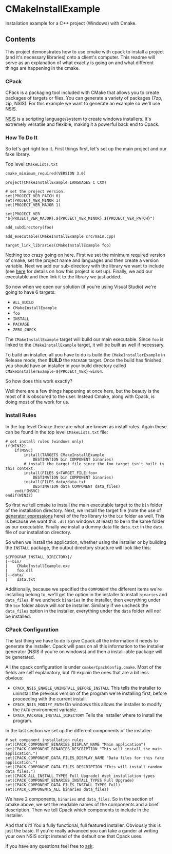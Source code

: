# CMakeInstallExample
Installation example for a C++ project (Windows) with Cmake.

## Contents
This project demonstrates how to use cmake with cpack to install a project (and it's necessary libraries) onto a client's computer. This readme will serve as an explanation of what exactly is going on and what different things are happening in the cmake. 

### CPack
CPack is a packaging tool included with CMake that allows you to create packages of targets or files. You can generate a variety of packages (7zp, zip, NSIS). For this example we want to generate an example so we'll use NSIS.

[NSIS](http://nsis.sourceforge.net/Main_Page) is a scripting language/system to create windows installers. It's extremely versatile and flexible, making it a powerful back end to Cpack. 

### How To Do It
So let's get right too it. First things first, let's set up the main project and our fake library.

Top level `CMakeLists.txt`

    cmake_minimum_required(VERSION 3.0)
    
    project(CMakeInstallExample LANGUAGES C CXX)
    
    # set the project version. 
    set(PROJECT_VER_PATCH 0)
    set(PROJECT_VER_MINOR 1)
    set(PROJECT_VER_MAJOR 1)
    
    set(PROJECT_VER "${PROJECT_VER_MAJOR}.${PROJECT_VER_MINOR}.${PROJECT_VER_PATCH}")
    
    add_subdirectory(foo)
    
    add_executable(CMakeInstallExample src/main.cpp)
    
    target_link_libraries(CMakeInstallExample foo)

Nothing too crazy going on here. First we set the minimum required version of cmake, set the project name and languages and then create a version variable. Next we add our sub-directory with the library we want to include (see [here](https://rix0r.nl/blog/2015/08/13/cmake-guide/) for details on how this project is set up). Finally, we add our executable and then link it to the library we just added. 

So now when we open our solution (if you're using Visual Studio) we're going to have 6 targets:

* `ALL_BUILD`
* `CMakeInstallExample`
* `foo`
* `INSTALL`
* `PACKAGE`
* `ZERO_CHECK`

The `CMakeInstallExample` target will build our main executable. Since `foo` is linked to the `CMakeInstallExample` target, it will be built as well if necessary.

To build an installer, all you have to do is build the `CMakeInstallerExample` in Release mode, then **BUILD** the `PACKAGE` target. Once the build has finished, you should have an installer in your build directory called `CMakeInstallerExample-${PROJECT_VER}-win64`.

So how does this work exactly? 

Well there are a few things happening at once here, but the beauty is the most of it is obscured to the user. Instead Cmake, along with Cpack, is doing most of the work for us. 

### Install Rules
In the top level Cmake there are what are known as install rules. Again these can be found in the top level `CMakeLists.txt` file:

    # set install rules (windows only)
    if(WIN32)
    	if(MSVC)
    		install(TARGETS CMakeInstallExample
    			DESTINATION bin COMPONENT binaries)
    		# install the target file since the foo target isn't built in this context.
    		install(FILES $<TARGET_FILE:foo>
    			DESTINATION bin COMPONENT binaries)
    		install(FILES data/data.txt
    			DESTINATION data COMPONENT data_files)
    	endif(MSVC)
    endif(WIN32)

So first we tell cmake to install the main executable target to the `bin` folder of the installation directory. Next, we install the target file (note the use of [generator expressions](https://cmake.org/cmake/help/v3.3/manual/cmake-generator-expressions.7.html) here) of the foo library to the `bin` folder as well. This is because we want this `.dll` (on windows at least) to be in the same folder as our executable. Finally we install a dummy data file `data.txt` in the `data` file of our installation directory. 

So when we install the application, whether using the installer or by building the `INSTALL` package, the output directory structure will look like this:

````
${PROGRAM_INSTALL_DIRECTORY}/
|--bin/
|    CMakeInstallExample.exe
|    foo.dll
|--data/
|    data.txt
````

Additionally, because we specified the `COMPONENT` the different items we're installing belong to, we'll get the option in the installer to install `binaries` and `data_files`. If we uncheck `binaries` in the installer, then everything under the `bin` folder above will *not* be installer. Similarly if we uncheck the `data_files` option in the installer, everything under the `data` folder will *not* be installed.

### CPack Configuration
The last thing we have to do is give Cpack all the information it needs to generate the installer. Cpack will pass on all this information to the installer generator (NSIS if you're on windows) and then a install-able package will be generated. 

All the cpack configuration is under `cmake/CpackConfig.cmake`. Most of the fields are self explanatory, but I'll explain the ones that are a bit less obvious:

* `CPACK_NSIS_ENABLE_UNINSTALL_BEFORE_INSTALL` This tells the installer to uninstall the previous version of the program we're installing first, before proceeding with the current install.
* `CPACK_NSIS_MODIFY_PATH` On windows this allows the installer to modify the `PATH` environment variable.
* `CPACK_PACKAGE_INSTALL_DIRECTORY` Tells the installer where to install the program. 

In the last section we set up the different components of the installer:

````
# set component installation rules 
set(CPACK_COMPONENT_BINARIES_DISPLAY_NAME "Main application")
set(CPACK_COMPONENT_BINARIES_DESCRIPTION "This will install the main application.")
set(CPACK_COMPONENT_DATA_FILES_DISPLAY_NAME "Data files for this fake application.")
set(CPACK_COMPONENT_DATA_FILES_DESCRIPTION "This will install random data files.")
set(CPACK_ALL_INSTALL_TYPES Full Upgrade) #set installation types
set(CPACK_COMPONENT_BINARIES_INSTALL_TYPES Full Upgrade)
set(CPACK_COMPONENT_DATA_FILES_INSTALL_TYPES Full)
set(CPACK_COMPONENTS_ALL binaries data_files)
````

We have 2 components, `binaries` and `data_files`. So in the section of cmake above, we set the readable names of the components and a brief description. Then we tell Cpack which components to include in the installer. 

And that's it! You a fully functional, full featured installer. Obviously this is just the basic. If you're really advanced you can take a gander at writing your own NSIS script instead of the default one that Cpack uses. 

If you have any questions feel free to [ask](mailto:developer.paul.123@gmail.com). 